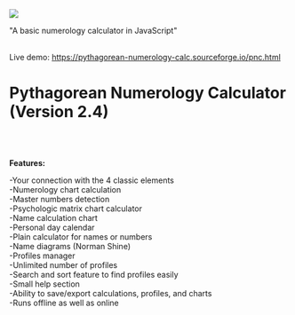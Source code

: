 <img src="https://i.imgur.com/DNoV6Yk.png">

"A basic numerology calculator in JavaScript"<br><br>

Live demo: https://pythagorean-numerology-calc.sourceforge.io/pnc.html

<H1>Pythagorean Numerology Calculator (Version 2.4)</H1><br><br>

<b>Features:</b>

-Your connection with the 4 classic elements<br>
-Numerology chart calculation<br>
-Master numbers detection<br>
-Psychologic matrix chart calculator<br>
-Name calculation chart<br>
-Personal day calendar<br>
-Plain calculator for names or numbers<br>
-Name diagrams (Norman Shine)<br>
-Profiles manager<br>
-Unlimited number of profiles<br>
-Search and sort feature to find profiles easily<br>
-Small help section<br>
-Ability to save/export calculations, profiles, and charts<br>
-Runs offline as well as online
<br><br>
